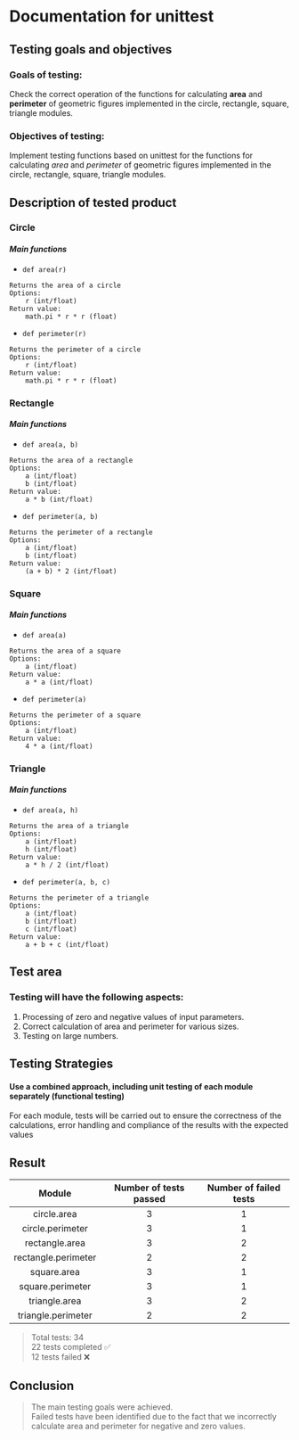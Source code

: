 # Documentation for unittest

## Testing goals and objectives

### Goals of testing: 
Check the correct operation of the functions for calculating **area** and **perimeter** of 
geometric figures implemented in the circle, rectangle, square, triangle modules. 

### Objectives of testing:
Implement testing functions based on unittest for the functions for calculating 
*area* and *perimeter* of geometric figures implemented in the circle, rectangle, square, triangle modules.

## Description of tested product

### **Circle**

#### *Main functions*

* `def area(r)`
```
Returns the area of a circle
Options:
    r (int/float)
Return value:
    math.pi * r * r (float)
```

* `def perimeter(r)`
```
Returns the perimeter of a circle
Options:
    r (int/float)
Return value:
    math.pi * r * r (float)
```

### **Rectangle**

#### *Main functions*

* `def area(a, b)`
```
Returns the area of a rectangle
Options:
    a (int/float)
    b (int/float)
Return value:
    a * b (int/float)
```

* `def perimeter(a, b)`
```
Returns the perimeter of a rectangle
Options:
    a (int/float)
    b (int/float)
Return value:
    (a + b) * 2 (int/float)
```



### **Square**

#### *Main functions*

* `def area(a)`
```
Returns the area of a square
Options:
    a (int/float)
Return value:
    a * a (int/float)
```

* `def perimeter(a)`
```
Returns the perimeter of a square
Options:
    a (int/float)
Return value:
    4 * a (int/float)
```



### **Triangle**

#### *Main functions*

* `def area(a, h)`
```
Returns the area of a triangle
Options:
    a (int/float)
    h (int/float)
Return value:
    a * h / 2 (int/float)
```

* `def perimeter(a, b, c)`
```
Returns the perimeter of a triangle
Options:
    a (int/float)
    b (int/float)
    c (int/float)
Return value:
    a + b + c (int/float)
```


## Test area

### Testing will have the following aspects:

1) Processing of zero and negative values of input parameters.
2) Correct calculation of area and perimeter for various sizes.
3) Testing on large numbers.

## Testing Strategies

#### Use a combined approach, including unit testing of each module separately (functional testing)
For each module, tests will be carried out to ensure the correctness of the calculations, 
error handling and compliance of the results with the expected values

## Result

|       Module        | Number of tests passed | Number of failed tests |                                                                                                                     
|:-------------------:|:----------------------:|:----------------------:|
|     circle.area     |           3            |           1            |                                                                                   
|  circle.perimeter   |           3            |           1            |                                                                                       
|   rectangle.area    |           3            |           2            | 
| rectangle.perimeter |           2            |           2            | 
|     square.area     |           3            |           1            |                                                                        
|  square.perimeter   |           3            |           1            |                                                                                
|    triangle.area    |           3            |           2            | 
| triangle.perimeter  |           2            |           2            | 

> Total tests: 34  
> 22 tests completed ✅  
> 12 tests failed ❌
## Сonclusion

> The main testing goals were achieved.   
> Failed tests have been identified due to the fact that we incorrectly 
calculate area and perimeter for negative and zero values.
